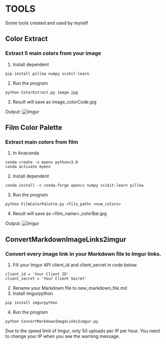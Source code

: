 # TOOLS
Some tools created and used by myself

## Color Extract
### Extract 5 main colors from your image

1. Install dependent
```
pip install pillow numpy scikit-learn
```
2. Run the program
```
python ColorExtract.py image.jpg
```
3. Result will save as image_colorCode.jpg

Output:
![Imgur](https://i.imgur.com/eyekLvn.jpg)

## Film Color Palette
### Extract main colors from film

1. In Anaconda
```
conda create -n myenv python=3.8
conda activate myenv
```
2. Install dependent
```
conda install -c conda-forge opencv numpy scikit-learn pillow
```
3. Run the program
```
python FilmColorPalette.py <file_path> <num_colors>
```
4. Result will save as <film_name>_colorBar.jpg

Output:
![Imgur](https://i.imgur.com/7pC75I3.png)

## ConvertMarkdownImageLinks2imgur
### Convert every image link in your Markdown file to Imgur links.

1. Fill your Imgur API client_id and client_secret in code below.
```
client_id = 'Your Client ID'
client_secret = 'Your Client Secret'
```
2. Rename your Markdown file to new_markdown_file.md
3. Install imgurpython
```
pip install imgurpython
```
4. Run the program
```
python ConvertMarkdownImageLinks2imgur.py
```

Due to the speed limit of Imgur, only 50 uploads per IP per hour. You need to change your IP when you see the warning message.
